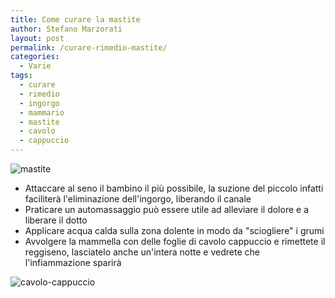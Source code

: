 ```yaml
---
title: Come curare la mastite
author: Stefano Marzorati
layout: post
permalink: /curare-rimedio-mastite/
categories:
  - Varie
tags:
  - curare
  - rimedio
  - ingorgo
  - mammario
  - mastite
  - cavolo
  - cappuccio
---
```

![mastite](http://comefare.donnamoderna.com/wp-content/uploads/2013/10/Plant-to-Treat-Mastitis-Breast-Infections.jpg)   

  - Attaccare al seno il bambino il più possibile, la suzione del piccolo infatti faciliterà l'eliminazione dell'ingorgo, liberando il canale
  - Praticare un automassaggio può essere utile ad alleviare il dolore e a liberare il dotto
  - Applicare acqua calda sulla zona dolente in modo da "sciogliere" i grumi
  - Avvolgere la mammella con delle foglie di cavolo cappuccio e rimettete il reggiseno, lasciatelo anche un'intera notte e vedrete che l'infiammazione sparirà

![cavolo-cappuccio](http://www.corteallolmo.it/wp-content/uploads/2013/09/cavolo-cappuccio.jpg)